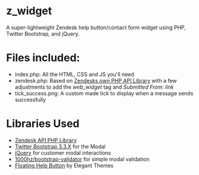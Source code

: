 # z_widget
A super-lightweight Zendesk help button/contact form widget using PHP, Twitter Bootstrap, and jQuery.

# Files included:
- index.php: All the HTML, CSS and JS you'll need
- zendesk.php: Based on [Zendesks own PHP API Library](https://developer.zendesk.com/rest_api/docs/api-clients/php) with a few adjustments to add the *web_widget* tag and *Submitted From: link*
- tick_success.png: A custom made tick to display when a message sends successfully

# Libraries Used
- [Zendesk API PHP Library](https://developer.zendesk.com/rest_api/docs/api-clients/php)
- [Twitter Bootstrap 3.3.X](http://getbootstrap.com/getting-started/) for the Modal
- [jQuery](https://jquery.com/) for customer modal interactions
- [1000hz/bootstrap-validator](https://github.com/1000hz/bootstrap-validator) for simple modal validation
- [Floating Help Button](https://www.elegantthemes.com/blog/community/free-divi-code-snippets-and-a-growing-github-resource-repo-by-andy-tran-the-divi-nation-podcast-episode-21) by Elegant Themes